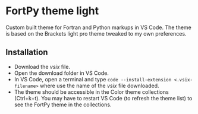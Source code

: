 # FortPy theme light
Custom built theme for Fortran and Python markups in VS Code. The theme is based on the Brackets light pro theme tweaked to my own preferences.

## Installation
* Download the *vsix* file. 
* Open the download folder in VS Code.
* In VS Code, open a terminal and type `code --install-extension <.vsix-filename>` where use the name of the *vsix* file downloaded.
* The theme should be accessible in the Color theme collections (Ctrl+k+t). You may have to restart VS Code (to refresh the theme list) to see the FortPy theme in the collections.

